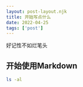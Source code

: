 ```yaml
---
layout: post-layout.njk
title: 开始写点什么
date: 2022-04-25
tags: ['post']
---
```

<!-- Excerpt Start -->
好记性不如烂笔头
<!-- Excerpt End -->
 
## 开始使用Markdown

```bash
ls -al
```